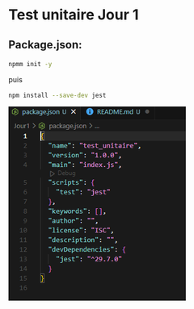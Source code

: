 # **Test unitaire Jour 1** 

## Package.json:

```bash
npmm init -y
```

puis
```bash
npm install --save-dev jest
```

![Image n°1](image/1.png)